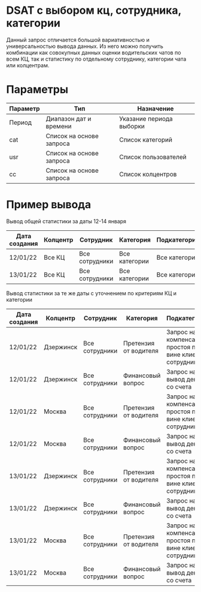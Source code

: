 # DSAT с выбором кц, сотрудника, категории

Данный запрос отличается большой вариативностью и универсальностью вывода данных. Из него можно получить комбинации как совокупных данных оценки водительских чатов по всем КЦ, так и статистику по отдельному сотруднику, категории чата или колцентрам.

# Параметры

| Параметр | Тип | Назначение |
| --- | --- | --- |
| Период | Диапазон дат и времени | Указание периода выборки |
| cat | Список на основе запроса | Список категорий |
| usr | Список на основе запроса | Список пользователей |
| cc | Список на основе запроса | Список колцентров |

# Пример вывода

Вывод общей статистики за даты 12-14 января

| Дата создания | Колцентр | Сотрудник | Категория | Подкатегория | Заявок всего | Заявок оценено | Помогло | Не помогло |
| --- | --- | --- | --- | --- | --- | --- | --- | --- |
| 12/01/22 | Все КЦ | Все сотрудники | Все категории | Все категории | 2,136 | 863.00 | 263.00 | 600.00 |
| 13/01/22 | Все КЦ | Все сотрудники | Все категории | Все категории | 1,854 | 793.00 | 197.00 | 596.00 |

Вывод статистики за те же даты с уточнением по критериям КЦ и категории

| Дата создания | Колцентр | Сотрудник | Категория | Подкатегория | Заявок всего | Заявок оценено | Помогло | Не помогло |
| --- | --- | --- | --- | --- | --- | --- | --- | --- |
| 12/01/22 | Дзержинск | Все сотрудники | Претензия от водителя | Запрос на компенсацию простоя по вине клиента/сотрудника | 13 | 7.00 | 2.00 | 5.00 |
| 12/01/22 | Дзержинск | Все сотрудники | Финансовый вопрос | Запрос на вывод денег со счета | 49 | 21.00 | 7.00 | 14.00 |
| 12/01/22 | Москва | Все сотрудники | Претензия от водителя | Запрос на компенсацию простоя по вине клиента/сотрудника | 9 | 8.00 | 0.00 | 8.00 |
| 12/01/22 | Москва | Все сотрудники | Финансовый вопрос | Запрос на вывод денег со счета | 19 | 10.00 | 3.00 | 7.00 |
| 13/01/22 | Дзержинск | Все сотрудники | Претензия от водителя | Запрос на компенсацию простоя по вине клиента/сотрудника | 22 | 14.00 | 1.00 | 13.00 |
| 13/01/22 | Дзержинск | Все сотрудники | Финансовый вопрос | Запрос на вывод денег со счета | 44 | 16.00 | 6.00 | 10.00 |
| 13/01/22 | Москва | Все сотрудники | Претензия от водителя | Запрос на компенсацию простоя по вине клиента/сотрудника | 17 | 9.00 | 0.00 | 9.00 |
| 13/01/22 | Москва | Все сотрудники | Финансовый вопрос | Запрос на вывод денег со счета | 20 | 7.00 | 3.00 | 4.00 |
